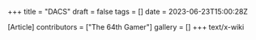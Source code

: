 +++
title = "DACS"
draft = false
tags = []
date = 2023-06-23T15:00:28Z

[Article]
contributors = ["The 64th Gamer"]
gallery = []
+++
text/x-wiki